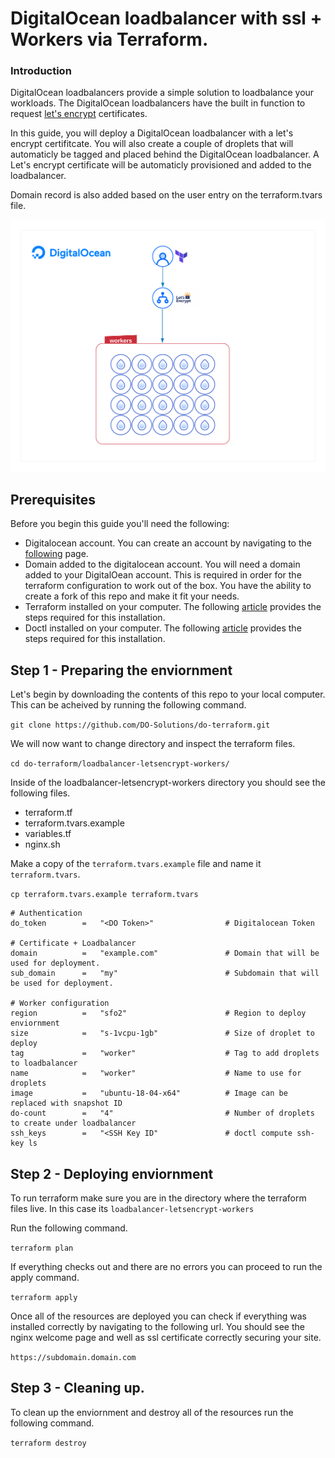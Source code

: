 # DigitalOcean loadbalancer with ssl + Workers via Terraform. 

### Introduction

DigitalOcean loadbalancers provide a simple solution to loadbalance your workloads. The DigitalOcean loadbalancers have the built in function to request [let's encrypt](https://www.digitalocean.com/docs/kubernetes/how-to/connect-with-kubectl/) certificates.

In this guide, you will deploy a DigitalOcean loadbalancer with a let's encrypt certifitcate. You will also create a couple of droplets that will automaticly be tagged and placed behind the DigitalOcean loadbalancer. A Let's encrypt certificate will be automaticly provisioned and added to the loadbalancer. 

Domain record is also added based on the user entry on the terraform.tvars file.  

![Diagram](https://raw.githubusercontent.com/DO-Solutions/do-terraform/master/loadbalancer-letsencrypt-workers/img/diagram.png)

## Prerequisites

Before you begin this guide you'll need the following:

* Digitalocean account. You can create an account by navigating to the [following](https://www.digitalocean.com/) page. 
* Domain added to the digitalocean account. You will need a domain added to your DigitalOean account. This is required in order for the terraform configuration to work out of the box. You have the ability to create a fork of this repo and make it fit your needs. 
* Terraform installed on your computer. The following [article](https://learn.hashicorp.com/terraform/getting-started/install.html) provides the steps required for this installation. 
*  Doctl installed on your computer. The following [article](https://github.com/digitalocean/doctl) provides the steps required for this installation.

## Step 1 - Preparing the enviornment

Let's begin by downloading the contents of this repo to your local computer. 
This can be acheived by running the following command. 

``` git clone https://github.com/DO-Solutions/do-terraform.git ```

We will now want to change directory and inspect the terraform files. 

``` cd do-terraform/loadbalancer-letsencrypt-workers/ ```

Inside of the loadbalancer-letsencrypt-workers directory you should see the following files. 

* terraform.tf
* terraform.tvars.example
* variables.tf
* nginx.sh

Make a copy of the ```terraform.tvars.example``` file and name it ```terraform.tvars```.

``` cp terraform.tvars.example terraform.tvars ```

```
# Authentication
do_token        =   "<DO Token>"                # Digitalocean Token 

# Certificate + Loadbalancer
domain          =   "example.com"               # Domain that will be used for deployment. 
sub_domain      =   "my"                        # Subdomain that will be used for deployment.

# Worker configuration
region          =   "sfo2"                      # Region to deploy enviornment
size            =   "s-1vcpu-1gb"               # Size of droplet to deploy
tag             =   "worker"                    # Tag to add droplets to loadbalancer
name            =   "worker"                    # Name to use for droplets
image           =   "ubuntu-18-04-x64"          # Image can be replaced with snapshot ID
do-count        =   "4"                         # Number of droplets to create under loadbalancer
ssh_keys        =   "<SSH Key ID"               # doctl compute ssh-key ls

```

## Step 2 - Deploying enviornment

To run terraform make sure you are in the directory where the terraform files live. 
In this case its ```loadbalancer-letsencrypt-workers```

Run the following command.

``` terraform plan ```

If everything checks out and there are no errors you can proceed to run the apply command. 

``` terraform apply ```

Once all of the resources are deployed you can check if everything was installed correctly by navigating to the following url. You should see the nginx welcome page and well as ssl certificate correctly securing your site. 

```https://subdomain.domain.com```

## Step 3 - Cleaning up. 

To clean up the enviornment and destroy all of the resources run the following command. 

``` terraform destroy ```

